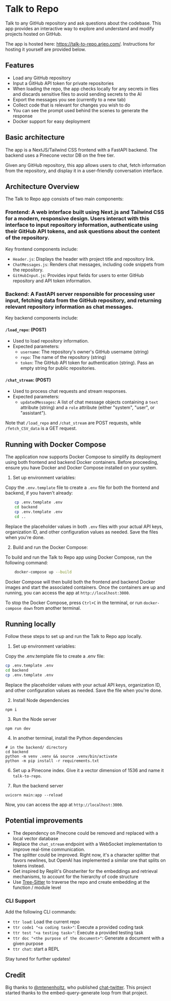 # Talk to Repo

Talk to any GitHub repository and ask questions about the codebase. This app provides an interactive way to explore and understand and modify projects hosted on GitHub.

The app is hosted here: https://talk-to-repo.arjeo.com/. Instructions for hosting it yourself are provided below.

## Features

- Load any GitHub repository
- Input a GitHub API token for private repositories
- When loading the repo, the app checks locally for any secrets in files and discards sensitive files to avoid sending secrets to the AI
- Export the messages you see (currently to a new tab)
- Collect code that is relevant for changes you wish to do
- You can see the prompt used behind the scenes to generate the response
- Docker support for easy deployment

## Basic architecture

The app is a NextJS/Tailwind CSS frontend with a FastAPI backend. The backend uses a Pinecone vector DB on the free tier.

Given any GitHub repository, this app allows users to chat, fetch information from the repository, and display it in a user-friendly conversation interface.

## Architecture Overview

The Talk to Repo app consists of two main components:

### **Frontend**: A web interface built using Next.js and Tailwind CSS for a modern, responsive design. Users interact with this interface to input repository information, authenticate using their GitHub API tokens, and ask questions about the content of the repository.

   Key frontend components include:

   - `Header.js`: Displays the header with project title and repository link.
   - `ChatMessages.js`: Renders chat messages, including code snippets from the repository.
   - `GitHubInput.js`: Provides input fields for users to enter GitHub repository and API token information.

### **Backend**: A FastAPI server responsible for processing user input, fetching data from the GitHub repository, and returning relevant repository information as chat messages.

   Key backend components include:

#### `/load_repo`: (POST)

- Used to load repository information.
- Expected parameters:
  - `username`: The repository's owner's GitHub username (string)
  - `repo`: The name of the repository (string)
  - `token`: The GitHub API token for authentication (string). Pass an empty string for public repositories.

#### `/chat_stream`: (POST)

- Used to process chat requests and stream responses.
- Expected parameters:
  - `updatedMessages`: A list of chat message objects containing a `text` attribute (string) and a `role` attribute (either "system", "user", or "assistant").

Note that `/load_repo` and `/chat_stream` are POST requests, while `/fetch_CSV_data` is a GET request.

## Running with Docker Compose

The application now supports Docker Compose to simplify its deployment using both frontend and backend Docker containers. Before proceeding, ensure you have Docker and Docker Compose installed on your system.

1. Set up environment variables:

Copy the `.env.template` file to create a `.env` file for both the frontend and backend, if you haven't already:

```bash
    cp .env.template .env
    cd backend
    cp .env.template .env
    cd ..
```

Replace the placeholder values in both `.env` files with your actual API keys, organization ID, and other configuration values as needed. Save the files when you're done.

2. Build and run the Docker Compose:

To build and run the Talk to Repo app using Docker Compose, run the following command:
    
```bash
    docker-compose up --build
```


Docker Compose will then build both the frontend and backend Docker images and start the associated containers. Once the containers are up and running, you can access the app at `http://localhost:3000`.

To stop the Docker Compose, press `Ctrl+C` in the terminal, or run `docker-compose down` from another terminal.

## Running locally

Follow these steps to set up and run the Talk to Repo app locally.

1. Set up environment variables:

  Copy the .env.template file to create a .env file:

```bash
cp .env.template .env
cd backend
cp .env.template .env
```

 Replace the placeholder values with your actual API keys, organization ID, and other configuration values as needed. Save the file when you're done.

2. Install Node dependencies

```
npm i
```

3. Run the Node server

```
npm run dev
```

4. In another terminal, install the Python dependencies

```
# in the backend/ directory
cd backend 
python -m venv .venv && source .venv/bin/activate
python -m pip install -r requirements.txt
```

6. Set up a Pinecone index. Give it a vector dimension of 1536 and name it `talk-to-repo`. 

7. Run the backend server

```
uvicorn main:app --reload
```

Now, you can access the app at `http://localhost:3000`.


## Potential improvements

- The dependency on Pinecone could be removed and replaced with a local vector database
- Replace the `chat_stream` endpoint with a WebSocket implementation to improve real-time communication.
- The splitter could be improved. Right now, it's a character splitter that favors newlines, but OpenAI has implemented a similar one that splits on tokens instead.
- Get inspired by Replit's Ghostwriter for the embeddings and retrieval mechanisms, to account for the hierarchy of code structure
- Use [Tree-Sitter](https://github.com/tree-sitter) to traverse the repo and create embedding at the function / module level
### CLI Support
Add the following CLI commands:

- `ttr load`: Load the current repo
- `ttr code1 "<a coding task>"`: Execute a provided coding task
- `ttr test "<a testing task>"`: Execute a provided testing task
- `ttr doc "<the purpose of the document>"`: Generate a document with a given purpose
- `ttr chat`: start a REPL

Stay tuned for further updates!


## Credit

Big thanks to [@mtenenholtz](https://github.com/mtenenholtz), who published [chat-twitter](https://twitter.com/marktenenholtz/status/1651568107192983553). This project started thanks to the embed-query-generate loop from that project.
